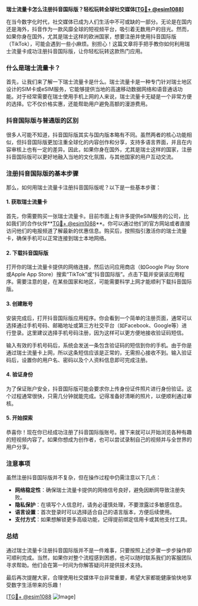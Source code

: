 **瑞士流量卡怎么注册抖音国际版？轻松玩转全球社交媒体[[TG💪+ @esim1088](https://t.me/s/esim1088)]**

在当今数字化时代，社交媒体已成为人们生活中不可或缺的一部分。无论是在国内还是海外，抖音作为一款风靡全球的短视频平台，吸引着无数用户的目光。然而，如果你身在国外，尤其是瑞士这样的欧洲国家，想要注册并使用抖音国际版（TikTok），可能会遇到一些小麻烦。别担心！这篇文章将手把手教你如何利用瑞士流量卡成功注册抖音国际版，让你轻松玩转这款热门应用。

### 什么是瑞士流量卡？

首先，让我们来了解一下瑞士流量卡是什么。瑞士流量卡是一种专门针对瑞士地区设计的SIM卡或eSIM服务，它能够提供当地的高速移动数据网络和语音通话功能。对于经常需要在瑞士使用手机上网的人来说，瑞士流量卡无疑是一个非常方便的选择。它不仅价格实惠，还能帮助用户避免高额的漫游费用。

### 抖音国际版与普通版的区别

很多人可能不知道，抖音国际版其实与国内版本略有不同。虽然两者的核心功能相似，但抖音国际版更加注重全球化的内容创作和分享，支持多语言界面，并且在内容审核上也有一定的差异。因此，如果你身在国外，尤其是瑞士这样的国家，注册抖音国际版可以更好地融入当地的文化氛围，与其他国家的用户互动交流。

### 注册抖音国际版的基本步骤

那么，如何用瑞士流量卡注册抖音国际版呢？以下是一些基本步骤：

#### 1. 获取瑞士流量卡

首先，你需要购买一张瑞士流量卡。目前市面上有许多提供eSIM服务的公司，比如我们的合作伙伴**[TG💪+ @esim1088](https://t.me/s/esim1088)**。你可以通过他们的官方网站或者直接访问他们的电报频道了解最新的优惠信息。购买后，按照指引激活你的瑞士流量卡，确保手机可以正常连接到瑞士本地网络。

#### 2. 下载抖音国际版

打开你的瑞士流量卡提供的网络连接，然后访问应用商店（如Google Play Store或Apple App Store）搜索“TikTok”或“抖音国际版”。点击下载并安装该应用程序。需要注意的是，在某些国家和地区，可能需要科学上网才能顺利下载抖音国际版。

#### 3. 创建账号

安装完成后，打开抖音国际版应用程序。你会看到一个简单的注册页面，通常可以选择通过手机号码、邮箱地址或第三方社交平台（如Facebook、Google等）进行登录。这里建议选择手机号码注册，因为这样可以更方便地接收验证码短信。

输入有效的手机号码后，系统会发送一条包含验证码的短信到你的手机。由于你是通过瑞士流量卡上网，所以这条短信应该是正常的，无需担心接收不到。输入验证码后，设置你的用户名、密码以及个人资料信息即可完成注册。

#### 4. 验证身份

为了保证账户安全，抖音国际版可能会要求你上传身份证件照片进行身份验证。这个过程通常很快，只需几分钟就能完成。记得准备好清晰的照片，以便顺利通过审核。

#### 5. 开始探索

恭喜你！现在你已经成功注册了抖音国际版账号。接下来就可以开始浏览各种有趣的短视频内容了。如果你想成为创作者，也可以尝试录制自己的视频并与全世界的用户分享。

### 注意事项

虽然注册抖音国际版并不复杂，但在操作过程中仍需注意以下几点：

- **网络稳定性**：确保瑞士流量卡提供的网络信号良好，避免因断网导致注册失败。
- **隐私保护**：在填写个人信息时，请务必谨慎处理，不要泄露过多敏感信息。
- **语言设置**：首次登录时可以选择适合自己的语言版本，方便后续使用。
- **支付方式**：如果想解锁更多高级功能，记得提前绑定信用卡或其他支付工具。

### 总结

通过瑞士流量卡注册抖音国际版并不是一件难事，只要按照上述步骤一步步操作即可顺利完成。当然，如果你对整个流程感到困惑，也可以随时联系我们的客服团队寻求帮助。他们会在第一时间为你解答疑问并提供技术支持。

最后再次提醒大家，合理使用社交媒体平台非常重要，希望大家都能健康愉快地享受数字生活带来的乐趣！

[[TG💪+ @esim1088](https://t.me/s/esim1088) ![Image](https://i.postimg.cc/4NQfJmqS/Snipaste-2025-05-13-00-14-12.png)]